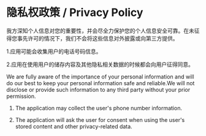 ﻿# 隐私权政策 / Privacy Policy

我方深知个人信息对您的重要性，并会尽全力保护您的个人信息安全可靠。在未征得您事先许可的情况下，我们不会将这些信息对外披露或向第三方提供。

1.应用可能会收集用户的电话号码信息。

2.应用在使用用户的储存内容及其他隐私相关数据的时候都会向用户征得同意。

We are fully aware of the importance of your personal information and will do our best to keep your personal information safe and reliable.We will not disclose or provide such information to any third party without your prior permission.

1. The application may collect the user's phone number information.

2. The application will ask the user for consent when using the user's stored content and other privacy-related data.

